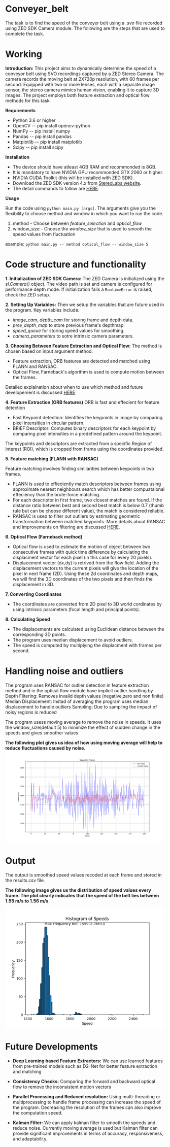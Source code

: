 # Conveyer_belt

The task is to find the speed of the conveyer belt using a _.svo_ file recorded using ZED SDK Camera module. The following are the steps that are used to complete the task.
# Working

**Introduction:** 
This project aims to dynamically determine the speed of a conveyor belt using SVO recordings captured by a ZED Stereo Camera. The camera records the moving belt at 2X720p resolution, with 60 frames per second. Equipped with two or more lenses, each with a separate image sensor, the stereo camera mimics human vision, enabling it to capture 3D images. The project employs both feature extraction and optical flow methods for this task.

**Requirements**
* Python 3.6 or higher
* OpenCV -- pip install opencv-python
* NumPy -- pip install numpy
* Pandas -- pip install pandas
* Matplotlib -- pip install matplotlib
* Scipy -- pip install scipy

**Installation**
* The device should have atleast 4GB RAM and recommonded is 8GB.
* It is mandatory to have NVIDIA GPU recommonded GTX 2060 or higher.
* NVIDIA CUDA Toolkit (this will be installed with ZED SDK).
* Download the ZED SDK version 4.x from [StereoLabs website](https://www.stereolabs.com/developers).
* The detail commands to follow are [HERE](./Descriptions/commands_to_install_ZED_SDK.md).

**Usage**

Run the code using `python main.py [args]`.
The arguments give you the flexibility to choose method and window in which you want to run the code.
1) method - Choose between _feature_selection_ and _optical_flow_
2) window_size - Choose the _window_size_ that is used to smooth the speed values from fluctuation

example: `python main.py -- method optical_flow -- window_size 5`

# Code structure and functionality

**1. Initialization of ZED SDK Camera:**
The ZED Camera is initialized using the _sl.Camera()_ object. The video path is set and camera is configured for 
performance depth mode. If initialization fails a `RuntimeError` is raised, check the ZED setup.

**2. Setting Up Variables:**
Then we setup the variables that are future used in the program. Key variables include:
* _image_cam,_ _depth_cam_ for storing frame and depth data.
* _prev_depth_map_ to store previous frame's depthmap.
* _speed_queue_ for storing speed values for smoothing.
* _camera_parameters_ to sotre intrinsic camera parameters.

**3. Choosing Between Feature Extraction and Optical Flow:**
The method is chosen based on input argument method. 
* Feature extraction, ORB features are detected and matched using FLANN and RANSAC. 
* Optical Flow, Farneback's algorithm is used to compute motion between the frames.

Detailed explaination about when to use which method and future developement is discussed [HERE](Descriptions/Choosing_method.md).

**4. Feature Extraction (ORB features)**
ORB is fast and effecient for feature detection
* Fast Keypoint detection: Identifies the keypoints in image by comparing pixel intensities in circular pattern.
* BRIEF Descriptor: Computes binary descriptors for each keypoint by comparing pixel intensities in a predefined pattern around the keypoint.

The keypoints and descriptors are extracted from a specific Region of Interest (ROI), which is cropped from frame using the coordinates provided.

**5. Feature matching (FLANN with RANSAC)**

Feature matching involves finding similarities between keypoints in two frames. 

* FLANN is used to effieciently match descriptors between frames using approximate nearest neighbours search which has better compuataional effeciency than the brute-force matching.
* For each descriptor in first frame, two closest matches are found. If the distance ratio between best and second best match is below 0.7 (thumb rule but can be choose different value), the match is considered reliable.
* RANSAC is used to filter out outliers by estimating geometric transformation between matched keypoints. More details about RANSAC and improvements on filtering are discussed [HERE](Descriptions/Outlier_handling.md).


**6. Optical Flow (Farneback method)**
* Optical flow is used to estimate the motion of object between two consecutive frames with quick time difference by calculating the displacment vector for each pixel (in this case for every 20 pixels).
* Displacement vector (dx,dy) is retrived from the flow field. Adding the displacement vectors to the current pixels will give the location of the pixel in next frame (2D). Using these 2d coordinates and depth maps, we will find the 3D coordinates of the two pixels and then finds the displacement in 3D.

**7. Converting Coordinates**

* The coordinates are converted from 2D pixel to 3D world cordinates by using intrinsic parameters (focal length and principal points).

**8. Calculating Speed**

* The displacements are calculated using Euclidean distance between the corresponding 3D points.
* The program uses median displacement to avoid outliers.
* The speed is computed by multiplying the displacment with frames per second.

# Handling noise and outliers

The program uses RANSAC for outlier detection in feature extraction method and in the optical flow module have implicit outlier handling by
Depth Filtering: Removes invalid depth values (negative,zero and non finite)
Median Displacement: Instad of averaging the program uses median displacement to handle outliers
Sampling: Due to sampling the impact of noisy regions is reduced

The program usess moving average to remove the noise in speeds. It uses the window_size(default 5) to minimize the effect of sudden change in the speeds and gives smoother values

**The following plot gives us idea of how using moving average will help to reduce fluctuations caused by noise.** 
![Raw speed vs Moving average speed](Plots/plot.png)

# Output
The output is smoothed speed values recoded at each frame and stored in the results.csv file.

**The following image gives us the distribution of speed values every frame. The plot clearly indicates that the speed of the belt lies between 1.55 m/s to 1.56 m/s**

![Distribution of speeds among frames](Plots/plot_hist_annotated.png)

# Future Developments

* **Deep Learning based Feature Extractors:** We can use learned features from pre-trained models such as D2-Net for better feature extraction and matching

* **Consistency Checks:** Comparing the forward and backward optical flow to remove the inconsistent motion vectors

* **Parallel Processing and Reduced resolution:** Using multi-threading or multiprocessing to handle frame processing can increase the speed of the program. Decreasing the resolution of the frames can also improve the computation speed.

* **Kalman Filter:** We can apply kalman filter to smooth the speeds and reduce noise. Currently moving average is used but Kalman filter can provide significant improvements in terms of accuracy, responsiveness, and adaptability.
